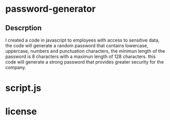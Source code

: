 # password-generator
## Descrption
I created a code in javascript to employees with access to sensitive data, the code will generate a random password that contains lowercase, uppercase, numbers and punctuation characters, the minimun length of the password is 8 characters with a maximun length of 128 characters. this code will generate a strong password that provides greater security for the company.


# script.js





# license